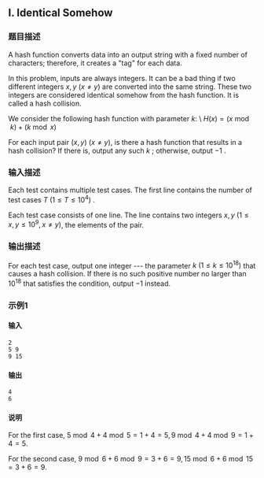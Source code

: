 ## I. Identical Somehow

### 题目描述

A hash function converts data into an output string with a fixed number
of characters; therefore, it creates a \"tag\" for each data.

In this problem, inputs are always integers. It can be a bad thing if
two different integers $x,y\ (x\neq y)$ are
converted into the same string. These two integers are considered
identical somehow from the hash function. It is called a hash
collision.

We consider the following hash function with parameter $k$:
\ $H(x)=(x\bmod k)+(k\bmod x)$

For each input pair $(x,y)\ (x\neq y)$, is
there a hash function that results in a hash collision? If there is,
output any such $k$ ; otherwise, output $-1$ .

### 输入描述

Each test contains multiple test cases. The first line contains the
number of test cases $T\ (1≤T≤10^4)$ .

Each test case consists of one line. The line contains two integers $x,y\ (1\leq x, y\leq 10^9, x\neq y)$, the
elements of the pair.

### 输出描述

For each test case, output one integer \-\-- the parameter $k\ (1\leq k\leq 10^{18})$ that causes a hash
collision. If there is no such positive number no larger than $10^{18}$ that satisfies the condition,
output $-1$ instead.

### 示例1

#### 输入

```plain
2
5 9
9 15
```

#### 输出

```plain
4
6
```

#### 说明

For the first case, $5\bmod 4+4\bmod 5=1+4=5, 9\bmod 4+4\bmod9=1+4=5$.

For the second case, $9\bmod 6+6\bmod 9=3+6=9, 15\bmod 6+6\bmod 15=3+6=9$.
